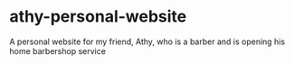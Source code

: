 # athy-personal-website
A personal website for my friend, Athy, who is a barber and is opening his home barbershop service
